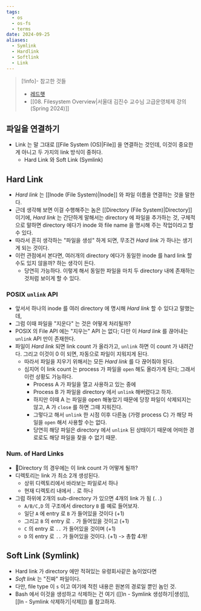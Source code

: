 ```yaml
---
tags:
  - os
  - os-fs
  - terms
date: 2024-09-25
aliases:
  - Symlink
  - Hardlink
  - Softlink
  - Link
---
```

> [!info]- 참고한 것들
> - [레드햇](https://www.redhat.com/sysadmin/linking-linux-explained)
> - [[08. Filesystem Overview|서울대 김진수 교수님 고급운영체제 강의 (Spring 2024)]]

## 파일을 연결하기

- Link 는 말 그대로 [[File System (OS)|File]] 을 연결하는 것인데, 이것이 중요한게 아니고 두 가지의 link 방식이 중허다.
	- Hard Link 와 Soft Link (Symlink)

## Hard Link

- *Hard link* 는 [[Inode (File System)|Inode]] 와 파일 이름을 연결하는 것을 말한다.
- 근데 생각해 보면 이걸 수행해주는 놈은 [[Directory (File System)|Directory]] 이기에, *Hard link* 는 간단하게 말해서는 directory 에 파일을 추가하는 것, 구체적으로 말하면 directory 에다가 inode 와 file name 을 명시해 주는 작업이라고 할 수 있다.
- 따라서 흔히 생각하는 "파일을 생성" 하게 되면, 무조건 *Hard link* 가 하나는 생기게 되는 것이다.
- 이런 관점에서 본다면, 여러개의 directory 에다가 동일한 inode 를 hard link 할 수도 있지 않을까? 하는 생각이 든다.
	- 당연히 가능하다. 이렇게 해서 동일한 파일을 마치 두 directory 내에 존재하는 것처럼 보이게 할 수 있다.

### POSIX `unlink` API

- 앞서서 하나의 inode 를 여러 directory 에 명시해 *Hard link* 할 수 있다고 말했는데,
- 그럼 이때 파일을 "지운다" 는 것은 어떻게 처리될까?
- POSIX 의 File API 에는 "지우는" API 는 없다; 다만 이 *Hard link* 를 끊어내는 `unlink` API 만이 존재한다.
- 파일이 *Hard link* 되면 link count 가 올라가고, `unlink` 하면 이 count 가 내려간다. 그리고 이것이 0 이 되면, 자동으로 파일이 지워지게 된다.
	- 따라서 파일을 지우기 위해서는 모든 *Hard link* 를 다 끊어줘야 된다.
	- 심지어 이 link count 는 process 가 파일을 `open` 해도 올라가게 된다; 그래서 이런 상황도 가능하다.
		- Process A 가 파일을 열고 사용하고 있는 중에
		- Process B 가 파일을 directory 에서 `unlink` 해버렸다고 하자.
		- 하지만 이때 A 는 파일을 open 해놓았기 때문에 당장 파일이 삭제되지는 않고, A 가 `close` 를 하면 그때 지워진다.
		- 그렇다고 해서 `unlink` 한 시점 이후 다른놈 (가령 process C) 가 해당 파일을 `open` 해서 사용할 수는 없다.
		- 당연히 해당 파일은 directory 에서 `unlink` 된 상태이기 때문에 어떠한 경로로도 해당 파일을 찾을 수 없기 때문.

### Num. of Hard Links

- Directory 의 경우에는 이 link count 가 어떻게 될까?
- 디렉토리는 link 가 최소 2개 생성된다.
	- 상위 디렉토리에서 바라보는 파일로서 하나
	- 현재 디렉토리 내에서 `.` 로 하나
- 그럼 하위에 2개의 sub-directory 가 있으면 4개의 link 가 됨 (`..`)
	- `A/B/C,D` 의 구조에서 directory `B` 를 예로 들어보자.
	- 일단 `A` 에 entry 로 `B` 가 들어있을 것이다 (+1)
	- 그리고 `B` 의 entry 로 `.` 가 들어있을 것이고 (+1)
	- `C` 의 entry 로 `..` 가 들어있을 것이며 (+1)
	- `D` 의 entry 로 `..` 가 들어있을 것이다. (+1) -> 총합 4개!

## Soft Link (Symlink)

- Hard link 가 directory 에만 적혀있는 유령회사같은 놈이었다면
- *Soft link* 는 "진짜" 파일이다.
- 다만, file type 이 `s` 이고 여기에 적힌 내용은 원본의 경로일 뿐인 놈인 것.
- Bash 에서 이것을 생성하고 삭제하는 건 여기 ([[ln - Symlink 생성하기|생성]], [[ln - Symlink 삭제하기|삭제]]) 를 참고하자.